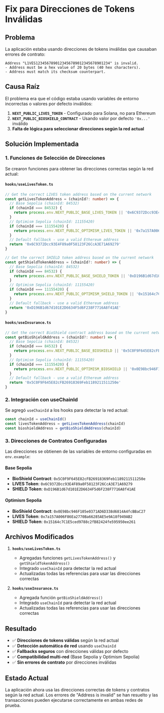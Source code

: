 # Fix para Direcciones de Tokens Inválidas

## Problema
La aplicación estaba usando direcciones de tokens inválidas que causaban errores de contrato:

```
Address "L1VES1234567890123456789012345678901234" is invalid.
- Address must be a hex value of 20 bytes (40 hex characters).
- Address must match its checksum counterpart.
```

## Causa Raíz
El problema era que el código estaba usando variables de entorno incorrectas o valores por defecto inválidos:

1. **`NEXT_PUBLIC_LIVES_TOKEN`** - Configurado para Solana, no para Ethereum
2. **`NEXT_PUBLIC_BIOSHIELD_CONTRACT`** - Usando valor por defecto `'0x...'` inválido
3. **Falta de lógica para seleccionar direcciones según la red actual**

## Solución Implementada

### 1. Funciones de Selección de Direcciones

Se crearon funciones para obtener las direcciones correctas según la red actual:

#### `hooks/useLivesToken.ts`
```typescript
// Get the correct LIVES token address based on the current network
const getLivesTokenAddress = (chainId?: number) => {
  // Base Sepolia (chainId: 84532)
  if (chainId === 84532) {
    return process.env.NEXT_PUBLIC_BASE_LIVES_TOKEN || '0x6C9372Dcc93E4F89a0F58123F26CcA3E71A69279'
  }
  // Optimism Sepolia (chainId: 11155420)
  if (chainId === 11155420) {
    return process.env.NEXT_PUBLIC_OPTIMISM_LIVES_TOKEN || '0x7a157A006F86Ea2770Ba66285AE5e9A18f949AB2'
  }
  // Default fallback - use a valid Ethereum address
  return '0x6C9372Dcc93E4F89a0F58123F26CcA3E71A69279'
}

// Get the correct SHIELD token address based on the current network
const getShieldTokenAddress = (chainId?: number) => {
  // Base Sepolia (chainId: 84532)
  if (chainId === 84532) {
    return process.env.NEXT_PUBLIC_BASE_SHIELD_TOKEN || '0xD196B1d67d101E2D6634F5d6F238F7716A8f41AE'
  }
  // Optimism Sepolia (chainId: 11155420)
  if (chainId === 11155420) {
    return process.env.NEXT_PUBLIC_OPTIMISM_SHIELD_TOKEN || '0x15164c7C1E5ced9788c2fB82424fe595950ee261'
  }
  // Default fallback - use a valid Ethereum address
  return '0xD196B1d67d101E2D6634F5d6F238F7716A8f41AE'
}
```

#### `hooks/useInsurance.ts`
```typescript
// Get the correct BioShield contract address based on the current network
const getBioShieldAddress = (chainId?: number) => {
  // Base Sepolia (chainId: 84532)
  if (chainId === 84532) {
    return process.env.NEXT_PUBLIC_BASE_BIOSHIELD || '0x5C0F9F645E82cFB26918369Feb1189211511250e'
  }
  // Optimism Sepolia (chainId: 11155420)
  if (chainId === 11155420) {
    return process.env.NEXT_PUBLIC_OPTIMISM_BIOSHIELD || '0x0E98bc946F105e0371AD6D338d6814A4fcBBaC27'
  }
  // Default fallback - use a valid Ethereum address
  return '0x5C0F9F645E82cFB26918369Feb1189211511250e'
}
```

### 2. Integración con useChainId

Se agregó `useChainId` a los hooks para detectar la red actual:

```typescript
const chainId = useChainId()
const livesTokenAddress = getLivesTokenAddress(chainId)
const bioshieldAddress = getBioShieldAddress(chainId)
```

### 3. Direcciones de Contratos Configuradas

Las direcciones se obtienen de las variables de entorno configuradas en `env.example`:

#### Base Sepolia
- **BioShield Contract**: `0x5C0F9F645E82cFB26918369Feb1189211511250e`
- **LIVES Token**: `0x6C9372Dcc93E4F89a0F58123F26CcA3E71A69279`
- **SHIELD Token**: `0xD196B1d67d101E2D6634F5d6F238F7716A8f41AE`

#### Optimism Sepolia
- **BioShield Contract**: `0x0E98bc946F105e0371AD6D338d6814A4fcBBaC27`
- **LIVES Token**: `0x7a157A006F86Ea2770Ba66285AE5e9A18f949AB2`
- **SHIELD Token**: `0x15164c7C1E5ced9788c2fB82424fe595950ee261`

## Archivos Modificados

1. **`hooks/useLivesToken.ts`**
   - Agregadas funciones `getLivesTokenAddress()` y `getShieldTokenAddress()`
   - Integrado `useChainId` para detectar la red actual
   - Actualizadas todas las referencias para usar las direcciones correctas

2. **`hooks/useInsurance.ts`**
   - Agregada función `getBioShieldAddress()`
   - Integrado `useChainId` para detectar la red actual
   - Actualizadas todas las referencias para usar las direcciones correctas

## Resultado

- ✅ **Direcciones de tokens válidas** según la red actual
- ✅ **Detección automática de red** usando `useChainId`
- ✅ **Fallbacks seguros** con direcciones válidas por defecto
- ✅ **Compatibilidad multi-red** (Base Sepolia y Optimism Sepolia)
- ✅ **Sin errores de contrato** por direcciones inválidas

## Estado Actual

La aplicación ahora usa las direcciones correctas de tokens y contratos según la red actual. Los errores de "Address is invalid" se han resuelto y las transacciones pueden ejecutarse correctamente en ambas redes de prueba.

